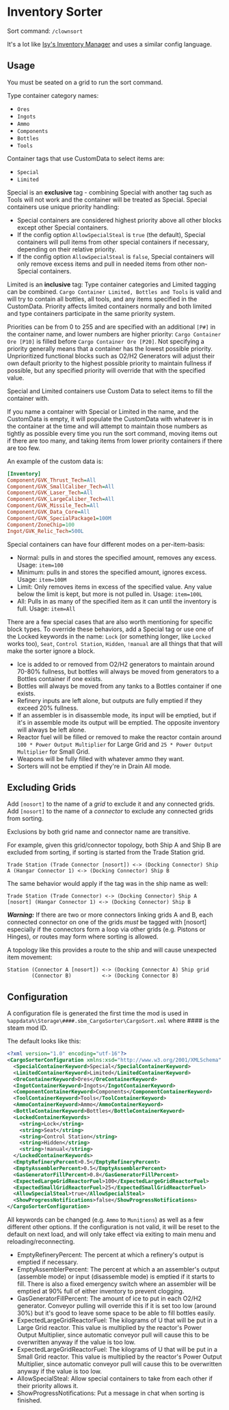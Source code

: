 # Inventory Sorter

Sort command: `/clownsort`

It's a lot like [Isy's Inventory Manager](https://steamcommunity.com/sharedfiles/filedetails/?id=1226261795) and uses a similar config language.

## Usage

You must be seated on a grid to run the sort command.

Type container category names:

* `Ores`
* `Ingots`
* `Ammo`
* `Components`
* `Bottles`
* `Tools`

Container tags that use CustomData to select items are:

* `Special`
* `Limited`

Special is an **exclusive** tag - combining Special with another tag such as Tools will not work and the container will be treated as Special. Special containers use unique priority handling:
* Special containers are considered highest priority above all other blocks except other Special containers.
* If the config option `AllowSpecialSteal` is `true` (the default), Special containers will pull items from other special containers if necessary, depending on their relative priority.
* If the config option `AllowSpecialSteal` is `false`, Special containers will only remove excess items and pull in needed items from other non-Special containers.

Limited is an **inclusive** tag: Type container categories and Limited tagging can be combined. `Cargo Container Limited, Bottles and Tools` is valid and will try to contain all bottles, all tools, and any items specified in the CustomData. Priority affects limited containers normally and both limited and type containers participate in the same priority system.

Priorities can be from 0 to 255 and are specified with an additional `[P#]` in the container name, and lower numbers are higher priority: `Cargo Container Ore [P10]` is filled before `Cargo Container Ore [P20]`. Not specifying a priority generally means that a container has the lowest possible priority. Unprioritized functional blocks such as O2/H2 Generators will adjust their own default priority to the highest possible priority to maintain fullness if possible, but any specified priority will override that with the specified value.

Special and Limited containers use Custom Data to select items to fill the container with.

If you name a container with Special or Limited in the name, and the CustomData is empty, it will populate the CustomData with whatever is in the container at the time and will attempt to maintain those numbers as tightly as possible every time you run the sort command, moving items out if there are too many, and taking items from lower priority containers if there are too few.

An example of the custom data is:
```ini
[Inventory]
Component/GVK_Thrust_Tech=All
Component/GVK_SmallCaliber_Tech=All
Component/GVK_Laser_Tech=All
Component/GVK_LargeCaliber_Tech=All
Component/GVK_Missile_Tech=All
Component/GVK_Data_Core=All
Component/GVK_SpecialPackage1=100M
Component/ZoneChip=100
Ingot/GVK_Relic_Tech=500L
```

Special containers can have four different modes on a per-item-basis:

* Normal: pulls in and stores the specified amount, removes any excess. Usage: `item=100`
* Minimum: pulls in and stores the specified amount, ignores excess. Usage: `item=100M`
* Limit: Only removes items in excess of the specified value. Any value below the limit is kept, but more is not pulled in. Usage: `item=100L`
* All: Pulls in as many of the specified item as it can until the inventory is full. Usage: `item=All`

There are a few special cases that are also worth mentioning for specific block types. To override these behaviors, add a Special tag or use one of the Locked keywords in the name: `Lock` (or something longer, like `Locked` works too), `Seat`, `Control Station`, `Hidden`, `!manual` are all things that that will make the sorter ignore a block.

* Ice is added to or removed from O2/H2 generators to maintain around 70-80% fullness, but bottles will always be moved from generators to a Bottles container if one exists.
* Bottles will always be moved from any tanks to a Bottles container if one exists.
* Refinery inputs are left alone, but outputs are fully emptied if they exceed 20% fullness.
* If an assembler is in disassemble mode, its input will be emptied, but if it's in assemble mode its output will be emptied. The opposite inventory will always be left alone.
* Reactor fuel will be filled or removed to make the reactor contain around `100 * Power Output Multiplier` for Large Grid and `25 * Power Output Multiplier` for Small Grid.
* Weapons will be fully filled with whatever ammo they want.
* Sorters will not be emptied if they're in Drain All mode.

## Excluding Grids

Add `[nosort]` to the name of a *grid* to exclude it and any connected grids. Add `[nosort]` to the name of a *connector* to exclude any connected grids from sorting. 

Exclusions by both grid name and connector name are transitive.

For example, given this grid/connector topology, both Ship A and Ship B are excluded from sorting, if sorting is started from the Trade Station grid.
```
Trade Station (Trade Connector [nosort]) <-> (Docking Connector) Ship A (Hangar Connector 1) <-> (Docking Connector) Ship B
```

The same behavior would apply if the tag was in the ship name as well:
```
Trade Station (Trade Connector) <-> (Docking Connector) Ship A [nosort] (Hangar Connector 1) <-> (Docking Connector) Ship B
```

***Warning:*** If there are two or more connectors linking grids A and B, each connected connector on one of the grids _must_ be tagged with [nosort] especially if the connectors form a loop via other grids (e.g. Pistons or Hinges), or routes may form where sorting is allowed.

A topology like this provides a route to the ship and will cause unexpected item movement:
```
Station (Connector A [nosort]) <-> (Docking Connector A) Ship grid
        (Connector B)          <-> (Docking Connector B)
```

## Configuration

A configuration file is generated the first time the mod is used in `%appdata%\Storage\####.sbm_CargoSorter\CargoSort.xml` where #### is the steam mod ID.

The default looks like this:
```xml
<?xml version="1.0" encoding="utf-16"?>
<CargoSorterConfiguration xmlns:xsd="http://www.w3.org/2001/XMLSchema" xmlns:xsi="http://www.w3.org/2001/XMLSchema-instance">
  <SpecialContainerKeyword>Special</SpecialContainerKeyword>
  <LimitedContainerKeyword>Limited</LimitedContainerKeyword>
  <OreContainerKeyword>Ores</OreContainerKeyword>
  <IngotContainerKeyword>Ingots</IngotContainerKeyword>
  <ComponentContainerKeyword>Components</ComponentContainerKeyword>
  <ToolContainerKeyword>Tools</ToolContainerKeyword>
  <AmmoContainerKeyword>Ammo</AmmoContainerKeyword>
  <BottleContainerKeyword>Bottles</BottleContainerKeyword>
  <LockedContainerKeywords>
    <string>Lock</string>
    <string>Seat</string>
    <string>Control Station</string>
    <string>Hidden</string>
    <string>!manual</string>
  </LockedContainerKeywords>
  <EmptyRefineryPercent>0.5</EmptyRefineryPercent>
  <EmptyAssemblerPercent>0.5</EmptyAssemblerPercent>
  <GasGeneratorFillPercent>0.8</GasGeneratorFillPercent>
  <ExpectedLargeGridReactorFuel>100</ExpectedLargeGridReactorFuel>
  <ExpectedSmallGridReactorFuel>25</ExpectedSmallGridReactorFuel>
  <AllowSpecialSteal>true</AllowSpecialSteal>
  <ShowProgressNotifications>false</ShowProgressNotifications>
</CargoSorterConfiguration>
```

All keywords can be changed (e.g. `Ammo` to `Munitions`) as well as a few different other options. If the configuration is not valid, it will be reset to the default on next load, and will only take effect via exiting to main menu and reloading/reconnecting.

* EmptyRefineryPercent: The percent at which a refinery's output is emptied if necessary.
* EmptyAssemblerPercent: The percent at which a an assembler's output (assemble mode) or input (disassemble mode) is emptied if it starts to fill. There is also a fixed  emergency switch where an assembler will be emptied at 90% full of either inventory to prevent clogging.
* GasGeneratorFillPercent: The amount of ice to put in each O2/H2 generator. Conveyor pulling will override this if it is set too low (around 30%) but it's good to leave some space to be able to fill bottles easily.
* ExpectedLargeGridReactorFuel: The kilograms of U that will be put in a Large Grid reactor. This value is multiplied by the reactor's Power Output Multiplier, since automatic conveyor pull will cause this to be overwritten anyway if the value is too low.
* ExpectedLargeGridReactorFuel: The kilograms of U that will be put in a Small Grid reactor. This value is multiplied by the reactor's Power Output Multiplier, since automatic conveyor pull will cause this to be overwritten anyway if the value is too low.
* AllowSpecialSteal: Allow special containers to take from each other if their priority allows it.
* ShowProgressNotifications: Put a message in chat when sorting is finished.